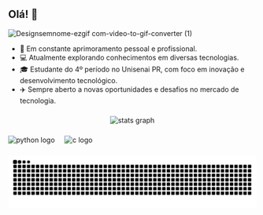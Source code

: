 ## Olá! 👋


![Designsemnome-ezgif com-video-to-gif-converter (1)](https://github.com/user-attachments/assets/dfd5b2bf-a505-44fb-9953-a90723591f85)





- 🔭 Em constante aprimoramento pessoal e profissional.
- 💻 Atualmente explorando conhecimentos em diversas tecnologias.
- 🎓 Estudante do 4º período no Unisenai PR, com foco em inovação e desenvolvimento tecnológico.
- ✈️ Sempre aberto a novas oportunidades e desafios no mercado de tecnologia.

###


<div align="center">
  <img src="https://github-readme-stats.vercel.app/api?username=AndrielMarafigo&hide_title=false&hide_rank=false&show_icons=true&include_all_commits=true&count_private=true&disable_animations=false&theme=codeSTACKr&locale=en&hide_border=false&order=1" height="200" alt="stats graph"  />
</div>

###

<div align="left">
  <img src="https://cdn.jsdelivr.net/gh/devicons/devicon/icons/python/python-original.svg" height="40" alt="python logo"  />
  <img width="12" />
  <img src="https://cdn.jsdelivr.net/gh/devicons/devicon/icons/c/c-original.svg" height="40" alt="c logo"  />
</div>

###

<img src="https://raw.githubusercontent.com/AndrielMarafigo/AndrielMarafigo/output/snake.svg" alt="Snake animation" />
